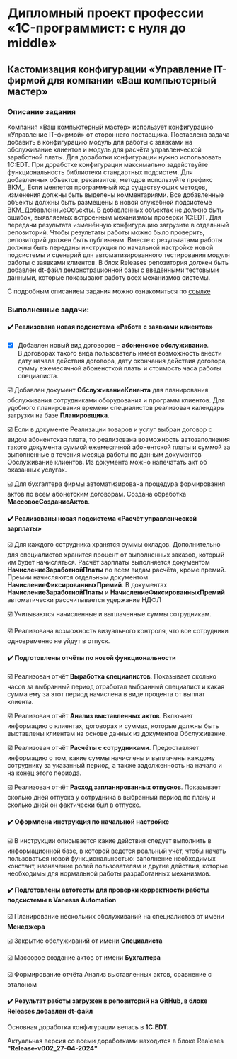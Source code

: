 # Дипломный проект профессии «1C-программист: с нуля до middle»

## Кастомизация конфигурации «Управление IT-фирмой для компании «Ваш компьютерный мастер»

### Описание задания

Компания «Ваш компьютерный мастер» использует конфигурацию «Управление IT-фирмой» от стороннего поставщика. Поставлена задача добавить в конфигурацию модуль для работы с заявками на обслуживание клиентов и модуль для расчёта управленческой заработной платы.
Для доработки конфигурации нужно использовать 1C:EDT. При доработке конфигурации максимально задействуйте функциональность библиотеки стандартных подсистем.
Для добавленных объектов, реквизитов, методов используйте префикс ВКМ_. Если меняется программный код существующих методов, изменения должны быть выделены комментариями.
Все добавленные объекты должны быть размещены в новой служебной подсистеме ВКМ_ДобавленныеОбъекты. В добавленных объектах не должно быть ошибок, выявляемых встроенным механизмом проверки 1C:EDT.
Для передачи результата изменённую конфигурацию загрузите в отдельный репозиторий. Чтобы результаты работы можно было проверить, репозиторий должен быть публичным.
Вместе с результатами работы должны быть переданы инструкция по начальной настройке новой подсистемы и сценарий для автоматизированного тестирования модуля работы с заявками клиентов.
В блок Releases репозитория должен быть добавлен dt-файл демонстрационной базы с введёнными тестовыми данными, которые показывают работу всех механизмов системы.

С подробным описанием задания можно ознакомиться по [ссылке](https://github.com/netology-code/fonecmid-diplom/blob/main/README.md)

### Выполненные задачи:
#### ✔️ Реализована новая подсистема «Работа с заявками клиентов» 
 
- [X] Добавлен новый вид договоров – **абоненское обслуживание**.  
В договорах такого вида пользователь имеет возможность внести дату начала действия договора, 
дату окончания действия договора, сумму ежемесячной абоненсткой платы и стоимость часа работы специалиста.
 
☑️ Добавлен документ **ОбслуживаниеКлиента** для  планирования обслуживания сотрудниками оборудования и программ клиентов. 
Для удобного планирования времени специалистов реализован календарь загрузки на базе **Планировщика**.

☑️ Если в документе Реализации товаров и услуг выбран договор с видом абонентская плата, 
то реализована возможность автозаполнения такого документа суммой ежемесячной абонентской платы
и суммой за выполненные в течения месяца работы по данным документов Обслуживание клиентов. 
Из документа можно напечатать акт об оказанных услугах.

☑️ Для бухгалтера фирмы автоматизирована процедура формирования актов по всем абонетским договорам.
Создана обработка **МассовоеСозданиеАктов**.

#### ✔️ Реализованы новая подсистема «Расчёт управленческой зарплаты» 

☑️ Для каждого сотрудника хранятся суммы окладов. 
Дополнительно для специалистов хранится процент от выполненных заказов, который им будет начисляться. 
Расчёт зарплаты выполняется документом **НачислениеЗаработнойПлаты** по всем видам расчёта, кроме премий. 
Премии начисляются отдельным документом **НачислениеФиксированныхПремий**.
В документах **НачислениеЗаработнойПлаты** и **НачислениеФиксированныхПремий** автоматически рассчитывается удержание НДФЛ
  
☑️ Учитываются начисленные и выплаченные суммы сотрудникам.

☑️ Реализована возможность визуального контроля, что все сотрудники одновременно не уйдут в отпуск. 
     

#### ✔️ Подготовлены отчёты по новой функциональности

☑️ Реализован отчёт **Выработка специалистов**. 
Показывает сколько часов за выбранный период отработал выбранный специалист 
и какая сумма ему за этот период начислена в виде процента от выплат клиента. 

☑️ Реализован отчёт **Анализ выставленных актов**. 
Включает информацию о клиентах, договорах и суммах, 
которые должны быть выставлены клиентам на основе данных из документов Обслуживание. 

☑️ Реализован отчёт **Расчёты с сотрудниками**. 
Предоставляет информацию о том, какие суммы начислены и выплачены каждому сотруднику 
за указанный период, а также задолженность на начало и на конец этого периода.

☑️ Реализован отчёт **Расход запланированных отпусков**. 
Показывает сколько дней отпуска у сотрудника в выбранный период по плану 
и сколько дней он фактически был в отпуске.

#### ✔️ Оформлена инструкция по начальной настройке

☑️ В инструкции описывается какие действия следует выполнить в информационной базе,
в которой ведется реальный учёт, чтобы начать пользоваться новой функциональностью:
заполнение необходимых констант, назначение ролей пользователям и другие действия,
которые необходимы для нормальной работы разработанных механизмов.

#### ✔️ Подготовлены автотесты для проверки корректности работы подсистемы в Vanessa Automation

☑️ Планирование нескольких обслуживаний на специалистов от имени **Менеджера**
    
☑️ Закрытие обслуживаний от имени **Специалиста**
    
☑️ Массовое создание актов от имени **Бухгалтера**
   
☑️ Формирование отчёта Анализ выставленных актов, сравнение с эталоном

#### ✔️ Результат работы загружен в репозиторий на GitHub, в блоке Releases  добавлен dt-файл

Основная доработка конфигурации велась в **1C:EDT.** 

Актуальная версия со всеми доработками находится в блоке Realeses **"Release-v002_27-04-2024"**  

